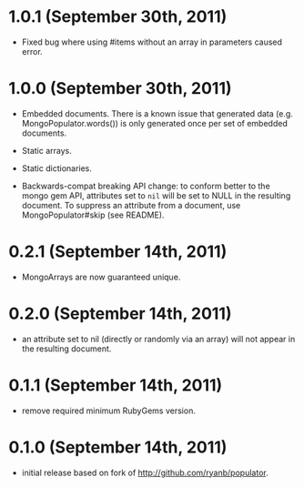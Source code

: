 # 1.0.1 (September 30th, 2011)

* Fixed bug where using #items without an array in parameters caused error.

# 1.0.0 (September 30th, 2011)

* Embedded documents. There is a known issue that generated data (e.g. MongoPopulator.words()) is only generated once per set of embedded documents.

* Static arrays.

* Static dictionaries.

* Backwards-compat breaking API change: to conform better to the mongo gem API, attributes set to `nil` will be set to NULL in the resulting document. To suppress an attribute from a document, use MongoPopulator#skip (see README).

# 0.2.1 (September 14th, 2011)

* MongoArrays are now guaranteed unique.

# 0.2.0 (September 14th, 2011)

* an attribute set to nil (directly or randomly via an array) will not appear in the resulting document.

# 0.1.1 (September 14th, 2011)

* remove required minimum RubyGems version.

# 0.1.0 (September 14th, 2011)

* initial release based on fork of http://github.com/ryanb/populator.
